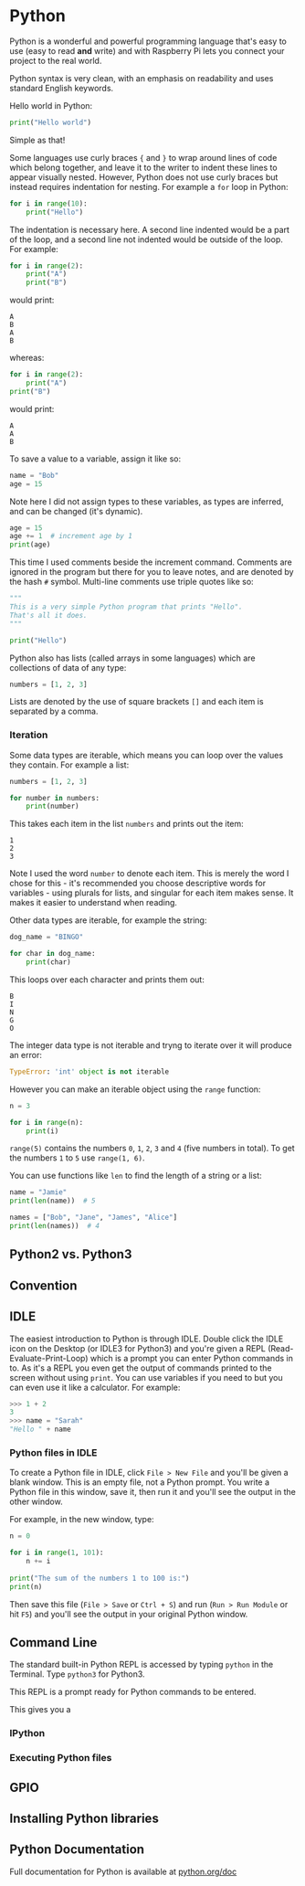 # Python

Python is a wonderful and powerful programming language that's easy to use (easy to read **and** write) and with Raspberry Pi lets you connect your project to the real world.

Python syntax is very clean, with an emphasis on readability and uses standard English keywords.

Hello world in Python:

```python
print("Hello world")
```

Simple as that!

Some languages use curly braces `{` and `}` to wrap around lines of code which belong together, and leave it to the writer to indent these lines to appear visually nested. However, Python does not use curly braces but instead requires indentation for nesting. For example a `for` loop in Python:

```python
for i in range(10):
    print("Hello")
```

The indentation is necessary here. A second line indented would be a part of the loop, and a second line not indented would be outside of the loop. For example:

```python
for i in range(2):
    print("A")
    print("B")
```

would print:

```
A
B
A
B
```

whereas:

```python
for i in range(2):
    print("A")
print("B")
```

would print:

```
A
A
B
```

To save a value to a variable, assign it like so:

```python
name = "Bob"
age = 15
```

Note here I did not assign types to these variables, as types are inferred, and can be changed (it's dynamic).

```python
age = 15
age += 1  # increment age by 1
print(age)
```

This time I used comments beside the increment command. Comments are ignored in the program but there for you to leave notes, and are denoted by the hash `#` symbol. Multi-line comments use triple quotes like so:

```python
"""
This is a very simple Python program that prints "Hello".
That's all it does.
"""

print("Hello")
```

Python also has lists (called arrays in some languages) which are collections of data of any type:

```python
numbers = [1, 2, 3]
```

Lists are denoted by the use of square brackets `[]` and each item is separated by a comma.

### Iteration

Some data types are iterable, which means you can loop over the values they contain. For example a list:

```python
numbers = [1, 2, 3]

for number in numbers:
    print(number)
```

This takes each item in the list `numbers` and prints out the item:

```
1
2
3
```

Note I used the word `number` to denote each item. This is merely the word I chose for this - it's recommended you choose descriptive words for variables - using plurals for lists, and singular for each item makes sense. It makes it easier to understand when reading.

Other data types are iterable, for example the string:

```python
dog_name = "BINGO"

for char in dog_name:
    print(char)
```

This loops over each character and prints them out:

```
B
I
N
G
O
```

The integer data type is not iterable and tryng to iterate over it will produce an error:

```python
TypeError: 'int' object is not iterable
```

However you can make an iterable object using the `range` function:

```python
n = 3

for i in range(n):
    print(i)
```

`range(5)` contains the numbers `0`, `1`, `2`, `3` and `4` (five numbers in total). To get the numbers `1` to `5` use `range(1, 6)`.

You can use functions like `len` to find the length of a string or a list:

```python
name = "Jamie"
print(len(name))  # 5

names = ["Bob", "Jane", "James", "Alice"]
print(len(names))  # 4
```

## Python2 vs. Python3



## Convention



## IDLE

The easiest introduction to Python is through IDLE. Double click the IDLE icon on the Desktop (or IDLE3 for Python3) and you're given a REPL (Read-Evaluate-Print-Loop) which is a prompt you can enter Python commands in to. As it's a REPL you even get the output of commands printed to the screen without using `print`. You can use variables if you need to but you can even use it like a calculator. For example:

```python
>>> 1 + 2
3
>>> name = "Sarah"
"Hello " + name
```

### Python files in IDLE

To create a Python file in IDLE, click `File > New File` and you'll be given a blank window. This is an empty file, not a Python prompt. You write a Python file in this window, save it, then run it and you'll see the output in the other window.

For example, in the new window, type:

```python
n = 0

for i in range(1, 101):
    n += i
    
print("The sum of the numbers 1 to 100 is:")
print(n)
```

Then save this file (`File > Save` or `Ctrl + S`) and run (`Run > Run Module` or hit `F5`) and you'll see the output in your original Python window.

## Command Line

The standard built-in Python REPL is accessed by typing `python` in the Terminal. Type `python3` for Python3.

This REPL is a prompt ready for Python commands to be entered.

This gives you a

### IPython

### Executing Python files

## GPIO

## Installing Python libraries

## Python Documentation

Full documentation for Python is available at [python.org/doc](https://www.python.org/doc/)
